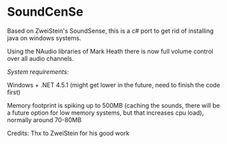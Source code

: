 # SoundCenSe

Based on ZweiStein's SoundSense, this is a c# port to get rid of installing java on windows systems.

Using the NAudio libraries of Mark Heath there is now full volume control over all audio channels.

*System requirements:*

Windows + .NET 4.5.1 (might get lower in the future, need to finish the code first)

Memory footprint is spiking up to 500MB (caching the sounds, there will be a future option for low memory systems, but that increases cpu load), normally around 70-80MB


Credits:
  Thx to ZweiStein for his good work

